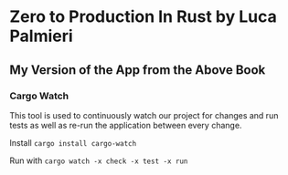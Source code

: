 # Zero to Production In Rust by Luca Palmieri

## My Version of the App from the Above Book

### Cargo Watch

This tool is used to continuously watch our project for changes and run tests as well as re-run the application between every change.

Install `cargo install cargo-watch`

Run with `cargo watch -x check -x test -x run`
